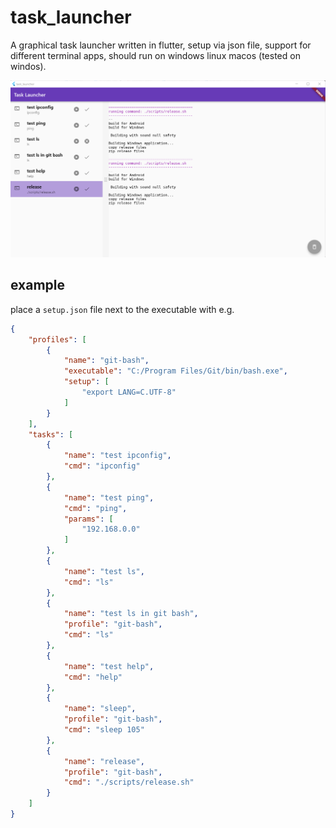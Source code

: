 # task_launcher

A graphical task launcher written in flutter, setup via json file, support for different terminal apps, should run on windows linux macos (tested on windos).


![](docs/img/screenshot01.png)

## example

place a `setup.json` file next to the executable with e.g.
```json
{
    "profiles": [
        {
            "name": "git-bash",
            "executable": "C:/Program Files/Git/bin/bash.exe",
            "setup": [
                "export LANG=C.UTF-8"
            ]
        }
    ],
    "tasks": [
        {
            "name": "test ipconfig",
            "cmd": "ipconfig"
        },
        {
            "name": "test ping",
            "cmd": "ping",
            "params": [
                "192.168.0.0"
            ]
        },
        {
            "name": "test ls",
            "cmd": "ls"
        },
        {
            "name": "test ls in git bash",
            "profile": "git-bash",
            "cmd": "ls"
        },
        {
            "name": "test help",
            "cmd": "help"
        },
        {
            "name": "sleep",
            "profile": "git-bash",
            "cmd": "sleep 105"
        },
        {
            "name": "release",
            "profile": "git-bash",
            "cmd": "./scripts/release.sh"
        }
    ]
}
```